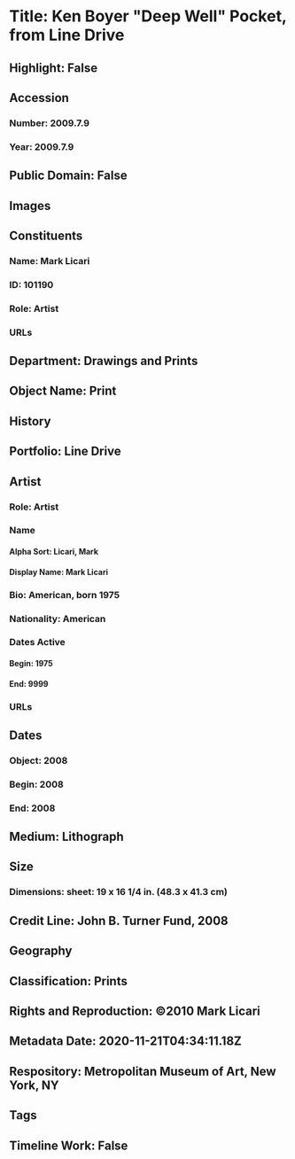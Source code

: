 # Title: Ken Boyer "Deep Well" Pocket, from Line Drive
## Highlight: False
## Accession
### Number: 2009.7.9
### Year: 2009.7.9
## Public Domain: False
## Images
## Constituents
### Name: Mark Licari
### ID: 101190
### Role: Artist
### URLs
## Department: Drawings and Prints
## Object Name: Print
## History
## Portfolio: Line Drive
## Artist
### Role: Artist
### Name
#### Alpha Sort: Licari, Mark
#### Display Name: Mark Licari
### Bio: American, born 1975
### Nationality: American
### Dates Active
#### Begin: 1975
#### End: 9999
### URLs
## Dates
### Object: 2008
### Begin: 2008
### End: 2008
## Medium: Lithograph
## Size
### Dimensions: sheet: 19 x 16 1/4 in. (48.3 x 41.3 cm)
## Credit Line: John B. Turner Fund, 2008
## Geography
## Classification: Prints
## Rights and Reproduction: ©2010 Mark Licari
## Metadata Date: 2020-11-21T04:34:11.18Z
## Respository: Metropolitan Museum of Art, New York, NY
## Tags
## Timeline Work: False